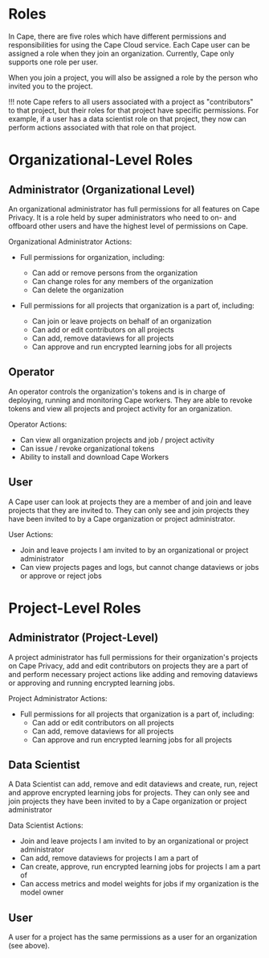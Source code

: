 # Roles

In Cape, there are five roles which have different permissions and responsibilities for using the Cape Cloud service. Each Cape user can be assigned a role when they join an organization. Currently, Cape only supports one role per user.

When you join a project, you will also be assigned a role by the person who invited you to the project.

!!! note
    Cape refers to all users associated with a project as "contributors" to that project, but their roles for that project have specific permissions. For example, if a user has a data scientist role on that project, they now can perform actions associated with that role on that project.

# Organizational-Level Roles

## Administrator (Organizational Level)

An organizational administrator has full permissions for all features on Cape Privacy. It is a role held by super administrators who need to on- and offboard other users and have the highest level of permissions on Cape.

Organizational Administrator Actions:

- Full permissions for organization, including:
    - Can add or remove persons from the organization
    - Can change roles for any members of the organization
    - Can delete the organization

- Full permissions for all projects that organization is a part of, including:
    - Can join or leave projects on behalf of an organization
    - Can add or edit contributors on all projects
    - Can add, remove dataviews for all projects
    - Can approve and run encrypted learning jobs for all projects

## Operator

An operator controls the organization's tokens and is in charge of deploying, running and monitoring Cape workers. They are able to revoke tokens and view all projects and project activity for an organization.

Operator Actions:

- Can view all organization projects and job / project activity
- Can issue / revoke organizational tokens
- Ability to install and download Cape Workers

## User

A Cape user can look at projects they are a member of and join and leave projects that they are invited to. They can only see and join projects they have been invited to by a Cape organization or project administrator.

User Actions:

- Join and leave projects I am invited to by an organizational or project administrator
- Can view projects pages and logs, but cannot change dataviews or jobs or approve or reject jobs


# Project-Level Roles

## Administrator (Project-Level)

A project administrator has full permissions for their organization's projects on Cape Privacy, add and edit contributors on projects they are a part of and perform necessary project actions like adding and removing dataviews or approving and running encrypted learning jobs.

Project Administrator Actions:

- Full permissions for all projects that organization is a part of, including:
    - Can add or edit contributors on all projects
    - Can add, remove dataviews for all projects
    - Can approve and run encrypted learning jobs for all projects

## Data Scientist

A Data Scientist can add, remove and edit dataviews and create, run, reject and approve encrypted learning jobs for projects. They can only see and join projects they have been invited to by a Cape organization or project administrator

Data Scientist Actions:

- Join and leave projects I am invited to by an organizational or project administrator
- Can add, remove dataviews for projects I am a part of
- Can create, approve, run encrypted learning jobs for projects I am a part of
- Can access metrics and model weights for jobs if my organization is the model owner


## User

A user for a project has the same permissions as a user for an organization (see above).
